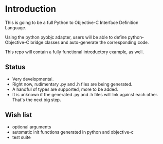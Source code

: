 # Introduction

This is going to be a full Python to Objective-C Interface Definition Language.

Using the python pyobjc adapter, users will be able to define python-Objective-C bridge classes and auto-generate the corresponding code.

This repo will contain a fully functional introductory example, as well.

## Status

* Very developmental. 
* Right now, rudimentary .py and .h files are being generated.
* A handful of types are supported, more to be added.
* It is unknown if the generated .py and .h files will link against each other. That's the next big step.

## Wish list
* optional arguments
* automatic init functions generated in python and objective-c
* test suite
